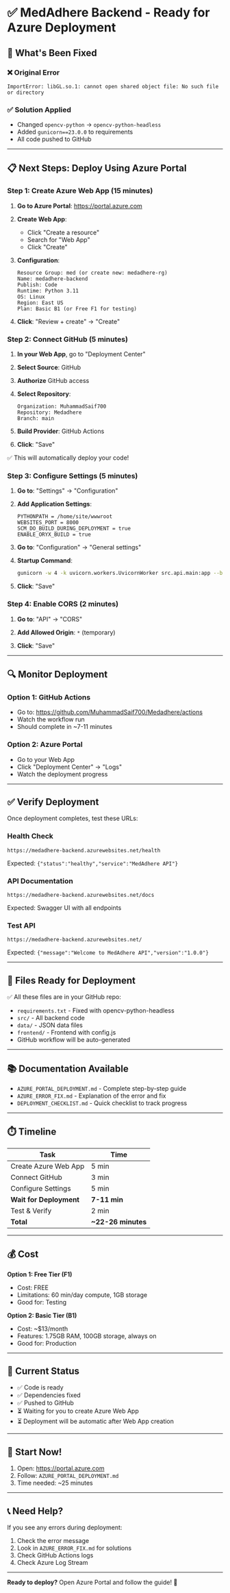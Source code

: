 # ✅ MedAdhere Backend - Ready for Azure Deployment

## 🎯 What's Been Fixed

### ❌ Original Error
```
ImportError: libGL.so.1: cannot open shared object file: No such file or directory
```

### ✅ Solution Applied
- Changed `opencv-python` → `opencv-python-headless`
- Added `gunicorn==23.0.0` to requirements
- All code pushed to GitHub

---

## 📋 Next Steps: Deploy Using Azure Portal

### Step 1: Create Azure Web App (15 minutes)

1. **Go to Azure Portal**: https://portal.azure.com

2. **Create Web App**:
   - Click "Create a resource"
   - Search for "Web App"
   - Click "Create"

3. **Configuration**:
   ```
   Resource Group: med (or create new: medadhere-rg)
   Name: medadhere-backend
   Publish: Code
   Runtime: Python 3.11
   OS: Linux
   Region: East US
   Plan: Basic B1 (or Free F1 for testing)
   ```

4. **Click**: "Review + create" → "Create"

### Step 2: Connect GitHub (5 minutes)

1. **In your Web App**, go to "Deployment Center"

2. **Select Source**: GitHub

3. **Authorize** GitHub access

4. **Select Repository**:
   ```
   Organization: MuhammadSaif700
   Repository: Medadhere
   Branch: main
   ```

5. **Build Provider**: GitHub Actions

6. **Click**: "Save"

✅ This will automatically deploy your code!

### Step 3: Configure Settings (5 minutes)

1. **Go to**: "Settings" → "Configuration"

2. **Add Application Settings**:
   ```
   PYTHONPATH = /home/site/wwwroot
   WEBSITES_PORT = 8000
   SCM_DO_BUILD_DURING_DEPLOYMENT = true
   ENABLE_ORYX_BUILD = true
   ```

3. **Go to**: "Configuration" → "General settings"

4. **Startup Command**:
   ```bash
   gunicorn -w 4 -k uvicorn.workers.UvicornWorker src.api.main:app --bind 0.0.0.0:8000 --timeout 120
   ```

5. **Click**: "Save"

### Step 4: Enable CORS (2 minutes)

1. **Go to**: "API" → "CORS"

2. **Add Allowed Origin**: `*` (temporary)

3. **Click**: "Save"

---

## 🔍 Monitor Deployment

### Option 1: GitHub Actions
- Go to: https://github.com/MuhammadSaif700/Medadhere/actions
- Watch the workflow run
- Should complete in ~7-11 minutes

### Option 2: Azure Portal
- Go to your Web App
- Click "Deployment Center" → "Logs"
- Watch the deployment progress

---

## ✅ Verify Deployment

Once deployment completes, test these URLs:

### Health Check
```
https://medadhere-backend.azurewebsites.net/health
```
Expected: `{"status":"healthy","service":"MedAdhere API"}`

### API Documentation
```
https://medadhere-backend.azurewebsites.net/docs
```
Expected: Swagger UI with all endpoints

### Test API
```
https://medadhere-backend.azurewebsites.net/
```
Expected: `{"message":"Welcome to MedAdhere API","version":"1.0.0"}`

---

## 📁 Files Ready for Deployment

✅ All these files are in your GitHub repo:

- `requirements.txt` - Fixed with opencv-python-headless
- `src/` - All backend code
- `data/` - JSON data files
- `frontend/` - Frontend with config.js
- GitHub workflow will be auto-generated

---

## 📚 Documentation Available

- `AZURE_PORTAL_DEPLOYMENT.md` - Complete step-by-step guide
- `AZURE_ERROR_FIX.md` - Explanation of the error and fix
- `DEPLOYMENT_CHECKLIST.md` - Quick checklist to track progress

---

## ⏱️ Timeline

| Task | Time |
|------|------|
| Create Azure Web App | 5 min |
| Connect GitHub | 3 min |
| Configure Settings | 5 min |
| **Wait for Deployment** | **7-11 min** |
| Test & Verify | 2 min |
| **Total** | **~22-26 minutes** |

---

## 💰 Cost

**Option 1: Free Tier (F1)**
- Cost: FREE
- Limitations: 60 min/day compute, 1GB storage
- Good for: Testing

**Option 2: Basic Tier (B1)**
- Cost: ~$13/month
- Features: 1.75GB RAM, 100GB storage, always on
- Good for: Production

---

## 🎯 Current Status

- ✅ Code is ready
- ✅ Dependencies fixed
- ✅ Pushed to GitHub
- ⏳ Waiting for you to create Azure Web App
- ⏳ Deployment will be automatic after Web App creation

---

## 🚀 Start Now!

1. Open: https://portal.azure.com
2. Follow: `AZURE_PORTAL_DEPLOYMENT.md`
3. Time needed: ~25 minutes

---

## 📞 Need Help?

If you see any errors during deployment:
1. Check the error message
2. Look in `AZURE_ERROR_FIX.md` for solutions
3. Check GitHub Actions logs
4. Check Azure Log Stream

---

**Ready to deploy?** Open Azure Portal and follow the guide! 🎉
